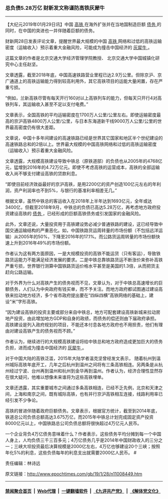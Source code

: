 ### 总负债5.28万亿 财新发文称谨防高铁灰犀牛
------------------------

<p>
 【大纪元2019年01月29日讯】中国
 <a href="http://www.epochtimes.com/gb/tag/%E9%AB%98%E9%93%81.html">
  高铁
 </a>
 在海外扩张并在当地国制造巨额
 <a href="http://www.epochtimes.com/gb/tag/%E5%80%BA%E5%8A%A1.html">
  债务
 </a>
 的同时，在中国的突进也一并伴随着巨额的债务。
</p>
<p>
 财新网28日发表评论文章，提醒世界最大规模的中国
 <a href="http://www.epochtimes.com/gb/tag/%E9%AB%98%E9%93%81.html">
  高铁
 </a>
 网络和过低的高铁运输密度（运输收入）预示着重大金融风险，可能成为撞击中国经济的
 <a href="http://www.epochtimes.com/gb/tag/%E7%81%B0%E7%8A%80%E7%89%9B.html">
  灰犀牛
 </a>
 。
</p>
<p>
 这篇文章的作者是北京交通大学经济管理学院教授、 北京交通大学中国城镇化研究中心主任赵坚。
</p>
<p>
 文章透露，截至2018年底，中国高速铁路营业里程已达2.9万公里。但除京沪、京广通道上的高铁运输能力得到较高利用外，其它高铁项目的运能大量闲置，存在严重亏损。
</p>
<p>
 “例如，兰新高铁尽管有每天开行160对以上高铁列车的能力，但每天只开行4对高铁列车，其运输收入甚至不足以支付电费。”
</p>
<p>
 文章表示，全国高铁的平均运输密度在1700万人公里/公里左右。即使运输密度最高的京沪高铁4800万人公里/公里，与日本东海道新干线9000万人公里/公里的世界最高密度仍有很大差距。
</p>
<p>
 文章说，中国十多年间建设的高速铁路已经是世界其它国家和地区半个世纪建设的高速铁路总和的2倍以上。世界最大规模的中国高铁网络和过低的高铁运输密度（运输收入）预示着重大金融风险。
</p>
<p>
 文章透露，大规模高铁建设导致中铁总（原铁道部）的负债也从2005年的4768亿元，猛增到2016年的4.72万亿元。即使不考虑高铁的运营成本，高铁的全部运输收入尚不够支付建设高铁的贷款利息。
 <span class="Apple-converted-space">
 </span>
</p>
<p>
 “即使目前经济效益最好的京沪高铁，是用2200亿的资产创造100亿元左右的年利润，资产利润率也不到5%，与银行的基准利率相差无几。”
</p>
<p>
 根据文章，虽然中铁总的客运收入在2018年上半年达到1693亿元，全年或达3400亿，但截至2018年9月，中铁总的负债已高达5.28万亿，再考虑地方政府投资建设高铁的
 <a href="http://www.epochtimes.com/gb/tag/%E5%80%BA%E5%8A%A1.html">
  债务
 </a>
 ，已经形成的巨额高铁债务或引发国家的金融风险。
</p>
<p>
 此外，文章还说，大量投资用于高铁建设势必减少普通铁路的建设，这已经导致中国交通运输结构的严重恶化。如，中国铁路货运周转量的市场份额（不包括远洋运输）从2005年的50%，下降至2016年的17.1%。而公路货运周转量的市场份额快速上升到2016年49%的市场份额。
</p>
<p>
 作者认为这有两方面原因，一是大规模投资的高铁不能运货（只有客运），导致铁路货运能力不能满足经济发展的要求。二是中铁总靠铁路货运不断涨价来弥补高铁严重亏损，世界银行测算中国铁路货运价格水平甚至是美国的1.3倍，从而把货主赶向公路运输。
 <span class="Apple-converted-space">
 </span>
</p>
<p>
 <span class="Apple-converted-space">
 </span>
 对于外界为什么对高铁产生的债务视而不见，文章认为，对于中铁总高速增长的巨额债务，人们认为中央政府有钱买单，而不予关注。而地方政府都试图通过建设高铁来拉动地方经济，多个省市政府提出要在“四纵四横”高铁网络的基础上，建设“米”字形高铁。
</p>
<p>
 “因为建设高铁的投资主要或部分来自中铁总，地方可配套建设高铁新城来拉动房地产投资，由此增加地方GDP和自身的政绩，而债务的偿还则由下届政府承担。高铁建设是列入政府规划的项目，不能还本付息各地方政府也不用担责，他们有理由对建设高铁产生的债务视而不顾。”
</p>
<p>
 作者认为，继续进行的大规模高铁建设将给中铁总和地方政府造成更加巨大的债务负担，进而成为撞击中国经济的
 <a href="http://www.epochtimes.com/gb/tag/%E7%81%B0%E7%8A%80%E7%89%9B.html">
  灰犀牛
 </a>
 。
</p>
<p>
 对于中国大陆的高铁泛滥，2015年大陆学者温克坚曾经发文表示， 随着杭州到温州城际高铁年底开工，几年之后杭州到温州之间将有三条高铁相连。另两条是从杭州经过宁波、台州再到温州和杭州到金华再到温州。作者认为，经济合理性显然存在很大疑问，他难以想像未来谁将为这些高铁埋单。
</p>
<p>
 文章还透露，其实重要城市之间通过多条高铁相连，已经不乏先例，北京和天津之间，上海和南京之间，既有城际高铁，也有并行京沪高铁相互连接，线路利用率已经引发不少争论。
</p>
<p>
 高铁的冒进伴随着政府巨额债务。文章表示，根据官方统计，截至到2014年底，铁道总公司负债总额高达3.675万亿，而2015年中铁总计划完成固定资产投资8000亿元以上，中国铁路总公司负债总额将很快超过4万亿元人民币。
</p>
<p>
 一个企业背负4万亿债务意味着什么？作者表示，这些债务平均分摊到每一个中国人身上，人均负债三千三百多元；4万亿债务几乎是2014年中国财政收入的三分之一；三峡大坝投资最后决算规模是2000亿左右，4万亿也够建设20个三峡；按照年化5%的利息，这些负债每年的利息支出就需要2000亿人民币。
 <span class="Apple-converted-space">
  #
 </span>
</p>
<p>
 责任编辑：林诗远
</p>

原文链接：http://www.epochtimes.com/gb/19/1/28/n11008449.htm


------------------------
#### [禁闻聚合首页](https://github.com/gfw-breaker/banned-news/blob/master/README.md) &nbsp;|&nbsp; [Web代理](https://github.com/gfw-breaker/open-proxy/blob/master/README.md) &nbsp;|&nbsp; [一键翻墙软件](https://github.com/gfw-breaker/nogfw/blob/master/README.md) &nbsp;|&nbsp; [《九评共产党》](https://github.com/gfw-breaker/9ping.md/blob/master/README.md#九评之一评共产党是什么) &nbsp;|&nbsp; [《解体党文化》](https://github.com/gfw-breaker/jtdwh.md/blob/master/README.md#绪论)